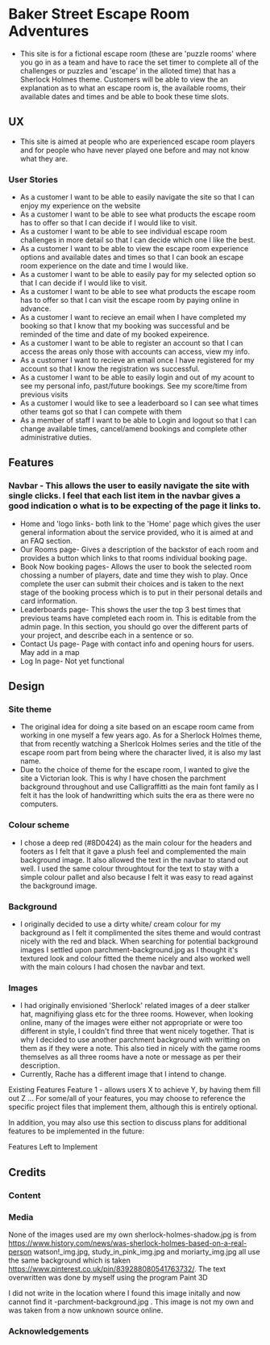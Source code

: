 # Baker Street Escape Room Adventures
* This site is for a fictional escape room (these are 'puzzle rooms' where you go in as a team and have to race the set timer to complete all of the challenges or puzzles and 'escape' in the alloted time) that has a Sherlock Holmes theme. Customers will be able to view the an explanation as to what an escape room is, the available rooms, their available dates and times and be able to book these time slots.
## UX
* This site is aimed at people who are experienced escape room players and for people who have never played one before and may not know what they are.
### User Stories
* As a customer I want to be able to easily navigate the site so that I can enjoy my experience on the website
* As a customer I want to be able to see what products the escape room has to offer so that I can decide if I would like to visit.
* As a customer I want to be able to see individual escape room challenges in more detail so that I can decide which one I like the best.
* As a customer I want to be able to view the escape room experience options and available dates and times so that I can book an escape room experience on the date and time I would like.
* As a customer I want to be able to easily pay for my selected option so that I can decide if I would like to visit.
* As a customer I want to be able to see what products the escape room has to offer so that I can visit the escape room by paying online in advance.
*  As a customer I want to recieve an email when I have completed my booking so that I know that my booking was successful and be reminded of the time and date of my booked expeirence.
* As a customer I want to be able to register an account so that I can access the areas only those with accounts can access, view my info.
* As a customer I want to recieve an email once I have registered for my account so that I know the registration ws successful.	
* As a customer I want to be able to easily login and out of my acount to see my personal info, past/future bookings. See my score/time from previous visits
* As a customer I would like to see a leaderboard so I can see what times other teams got so that I can compete with them
* As a  member of staff I want to be able to Login and logout so that I can change available times, cancel/amend bookings and complete other administrative duties.

## Features
### Navbar - This allows the user to easily navigate the site with single clicks. I feel that each list item in the navbar gives a good indication o what is to be expecting of the page it links to.
* Home and 'logo links- both link to the 'Home' page which gives the user general information about the service provided, who it is aimed at and an FAQ section.
* Our Rooms page- Gives a description of the backstor of each room and provides a button which links to that rooms individual booking page.
* Book Now booking pages- Allows the user to book the selected room chossing a number of players, date and time they wish to play. Once complete the user can submit their choices and is taken to the next stage of the booking process which is to put in their personal details and card information.
* Leaderboards page- This shows the user the top 3 best times that previous teams have completed each room in. This is editable from the admin page.
In this section, you should go over the different parts of your project, and describe each in a sentence or so.
* Contact Us page- Page with contact info and opening hours for users. May add in a map
* Log In page- Not yet functional

## Design

### Site theme   
* The original idea for doing a site based on an escape room came from working in one myself a few years ago. As for a Sherlock Holmes theme, that from recently watching a Sherlcok Holmes series and the title of the escape room part from being where the character lived, it is also my last name.
* Due to the choice of theme for the escape room, I wanted to give the site a Victorian look. This is why I have chosen the parchment background throughout and use Calligraffitti as the main font family as I felt it has the look of handwritting which suits the era as there were no computers.

### Colour scheme
* I chose a deep red (#8D0424) as the main colour for the headers and footers as I felt that it gave a plush feel and complemented the main background image. It also allowed the text in the navbar to stand out well. I used the same colour throughtout for the text to stay with a simple colour pallet and also because I felt it was easy to read against the background image.

### Background
* I originally decided to use a dirty white/ cream colour for my background as I felt it complimented the sites theme and would contrast nicely with the red and black. When searching for potential background images I settled upon parchment-background.jpg as I thought it's textured look and colour fitted the theme nicely and also worked well with the main colours I had chosen the navbar and text.

### Images
* I had originally envisioned 'Sherlock' related images of a deer stalker hat, magnifiying glass etc for the three rooms. However, when looking online, many of the images were either not appropriate or were too different in style, I couldn't find three that went nicely together. That is why I decided to use another parchment background with writting on them as if they were a note. This also tied in nicely with the game rooms themselves as all three rooms have a note or message as per their description. 
* Currently, Rache has a different image that I intend to change.

Existing Features
Feature 1 - allows users X to achieve Y, by having them fill out Z
...
For some/all of your features, you may choose to reference the specific project files that implement them, although this is entirely optional.

In addition, you may also use this section to discuss plans for additional features to be implemented in the future:

Features Left to Implement


## Credits
### Content
### Media
None of the images used are my own
sherlock-holmes-shadow.jpg is from https://www.history.com/news/was-sherlock-holmes-based-on-a-real-person
watson!_img.jpg, study_in_pink_img.jpg and moriarty_img.jpg all use the same background which is taken https://www.pinterest.co.uk/pin/839288080541763732/. The text overwritten was done by myself using the program Paint 3D

I did not write in the location where I found this image initally and now cannot find it -parchment-background.jpg . This image is not my own and was taken from a now unknown source online.

### Acknowledgements
